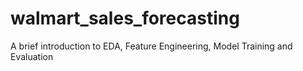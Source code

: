 # walmart_sales_forecasting
A brief introduction to EDA, Feature Engineering, Model Training and Evaluation
